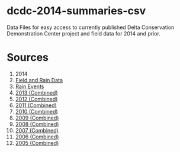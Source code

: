 dcdc-2014-summaries-csv
=======================

Data Files for easy access to currently published Delta Conservation Demonstration Center project and field data for 2014 and prior.


Sources
======

1. 2014
  1. [Field and Rain Data](http://www.dcdcfarm.org/2014data/2014FieldandRainData.xls)
  2. [Rain Events](http://www.dcdcfarm.org/2014rain/RainEvents.xls)
3. [2013 (Combined)](http://www.dcdcfarm.org/zips/2013FieldData.zip)
4. [2012 (Combined)](http://www.dcdcfarm.org/zips/2012%20FIELD%20DATA.zip)
5. [2011 (Combined)](http://www.dcdcfarm.org/zips/FIELD%20DATA%202011.zip)
6. [2010 (Combined)](http://www.dcdcfarm.org/zips/2010%20Field%20Data.zip)
7. [2009 (Combined)](http://www.dcdcfarm.org/zips/FIELD%20DATA%202009.zip)
8. [2008 (Combined)](http://www.dcdcfarm.org/zips/FIELD%20DATA%20%202008.zip)
9. [2007 (Combined)](http://www.dcdcfarm.org/zips/FIELD%20DATA%202007.zip)
10. [2006 (Combined)](http://www.dcdcfarm.org/zips/FIELD%20DATA%202006.zip)
11. [2005 (Combined)](http://www.dcdcfarm.org/zips/DCDC%20Field%20Data%202005.zip)


